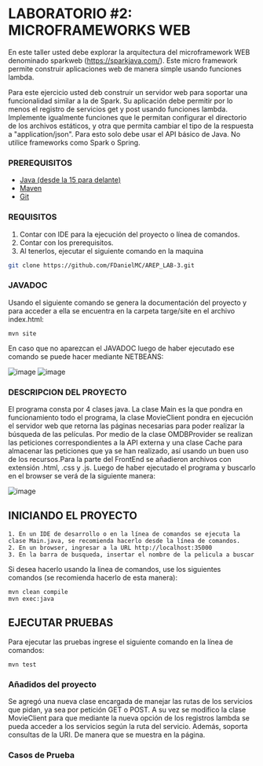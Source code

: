 # LABORATORIO #2:  MICROFRAMEWORKS WEB

En este taller usted debe explorar la arquitectura del microframework WEB denominado sparkweb (https://sparkjava.com/). Este micro framework permite construir aplicaciones web de manera simple usando funciones lambda.

Para este ejercicio usted deb construir un  servidor web para soportar una funcionalidad similar a la de Spark. Su aplicación debe permitir por lo menos el registro de servicios get y post usando funciones lambda. Implemente igualmente funciones que le permitan configurar el directorio de los archivos estáticos, y otra que permita cambiar el tipo de la respuesta a "application/json". Para esto solo debe usar el API básico de Java. No utilice frameworks como Spark o Spring.

### PREREQUISITOS

* [Java (desde la 15 para delante)](https://www.oracle.com/co/java/technologies/downloads/) 
* [Maven](https://maven.apache.org/download.cgi) 
* [Git](https://git-scm.com/downloads) 

### REQUISITOS

1. Contar con IDE para la ejecución del proyecto o línea de comandos.
2. Contar con los prerequisitos.
3. Al tenerlos, ejecutar el siguiente comando en la maquina

```bash
git clone https://github.com/FDanielMC/AREP_LAB-3.git
```

### JAVADOC
Usando el siguiente comando se genera la documentación del proyecto y para acceder a ella se encuentra en la carpeta targe/site en el archivo index.html: 
```
mvn site
```
En caso que no aparezcan el JAVADOC luego de haber ejecutado ese comando se puede hacer mediante NETBEANS:

![image](https://github.com/FDanielMC/AREP_LAB-2/assets/123689924/c8aee78f-38c4-4a63-ad28-016ee38f8598)
![image](https://github.com/FDanielMC/AREP_LAB-2/assets/123689924/839db2ca-8927-4eb3-b217-057808a54ed0)

### DESCRIPCION DEL PROYECTO

El programa consta por 4 clases java. La clase Main es la que pondra en funcionamiento todo el programa, la clase MovieClient pondra en ejecución el servidor web que retorna las páginas necesarias para poder realizar la búsqueda de las películas. Por medio de la clase OMDBProvider se realizan las peticiones correspondientes a la API externa y una clase Cache para almacenar las peticiones que ya se han realizado, así usando un buen uso de los recursos.Para la parte del FrontEnd se añadieron archivos con extensión .html, .css y .js. Luego de haber ejecutado el programa y buscarlo en el browser se verá de la siguiente manera:

![image](https://github.com/FDanielMC/AREP_LAB-2/assets/123689924/83e7815c-a615-4ba5-913b-d797425fabdf)

## INICIANDO EL PROYECTO

```
1. En un IDE de desarrollo o en la línea de comandos se ejecuta la clase Main.java, se recomienda hacerlo desde la línea de comandos. 
2. En un browser, ingresar a la URL http://localhost:35000
3. En la barra de busqueda, insertar el nombre de la pelicula a buscar
```

Si desea hacerlo usando la linea de comandos, use los siguientes comandos (se recomienda hacerlo de esta manera):
```
mvn clean compile
mvn exec:java
```

## EJECUTAR PRUEBAS

Para ejecutar las pruebas ingrese el siguiente comando en la línea de comandos:
```
mvn test
```
### Añadidos del proyecto

Se agregó una nueva clase encargada de manejar las rutas de los servicios que pidan, ya sea por petición GET o POST. A su vez se modifico la clase MovieClient para que mediante la nueva opción de los registros lambda se pueda acceder a los servicios según la ruta del servicio. Además, soporta consultas de la URI. De manera que se muestra en la página.

### Casos de Prueba